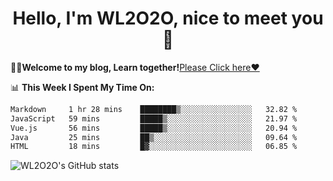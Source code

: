 <h1 align = "center">Hello, I'm WL2O2O, nice to meet you 👋</h1>

🧑‍💻**Welcome to my blog, Learn together!**[Please Click here❤️](https://wl2o2o.github.io)

📊 **This Week I Spent My Time On:**
<!--START_SECTION:waka-->

```txt
Markdown     1 hr 28 mins    ████████▒░░░░░░░░░░░░░░░░   32.82 %
JavaScript   59 mins         █████▒░░░░░░░░░░░░░░░░░░░   21.97 %
Vue.js       56 mins         █████▒░░░░░░░░░░░░░░░░░░░   20.94 %
Java         25 mins         ██▒░░░░░░░░░░░░░░░░░░░░░░   09.64 %
HTML         18 mins         █▓░░░░░░░░░░░░░░░░░░░░░░░   06.85 %
```

<!--END_SECTION:waka-->

![WL2O2O's GitHub stats](https://github-readme-stats.vercel.app/api?username=wl2o2o&show_icons=true)


<!--
**WL2O2O/WL2O2O** is a ✨ _special_ ✨ repository because its `README.md` (this file) appears on your GitHub profile.

Here are some ideas to get you started:

- 🔭 I’m currently working on ...
- 🌱 I’m currently learning ...
- 👯 I’m looking to collaborate on ...
- 🤔 I’m looking for help with ...
- 💬 Ask me about ...
- 📫 How to reach me: ...
- 😄 Pronouns: ...
- ⚡ Fun fact: ...
-->

